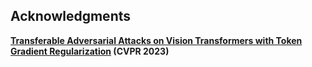 ## Acknowledgments

**[Transferable Adversarial Attacks on Vision Transformers with Token Gradient Regularization](https://arxiv.org/pdf/2303.15754.pdf) (CVPR 2023)**
